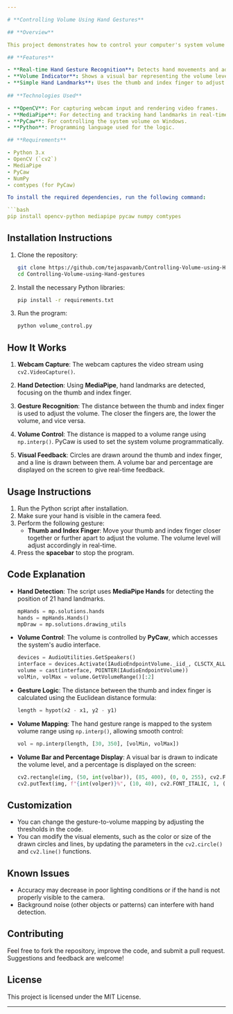 ```yaml
---

# **Controlling Volume Using Hand Gestures**

## **Overview**

This project demonstrates how to control your computer's system volume using hand gestures detected via a webcam. It uses **OpenCV** and **MediaPipe** to track hand landmarks and **PyCaw** for volume control. The distance between the thumb and index finger is used to set the volume level, and the percentage of volume is displayed on the screen.

## **Features**

- **Real-time Hand Gesture Recognition**: Detects hand movements and adjusts system volume based on finger gestures.
- **Volume Indicator**: Shows a visual bar representing the volume level.
- **Simple Hand Landmarks**: Uses the thumb and index finger to adjust the volume, with circles and lines drawn to indicate their positions.
  
## **Technologies Used**

- **OpenCV**: For capturing webcam input and rendering video frames.
- **MediaPipe**: For detecting and tracking hand landmarks in real-time.
- **PyCaw**: For controlling the system volume on Windows.
- **Python**: Programming language used for the logic.

## **Requirements**

- Python 3.x
- OpenCV (`cv2`)
- MediaPipe
- PyCaw
- NumPy
- comtypes (for PyCaw)

To install the required dependencies, run the following command:

```bash
pip install opencv-python mediapipe pycaw numpy comtypes
```

## **Installation Instructions**

1. Clone the repository:
   
   ```bash
   git clone https://github.com/tejaspavanb/Controlling-Volume-using-Hand-gestures.git
   cd Controlling-Volume-using-Hand-gestures
   ```

2. Install the necessary Python libraries:
   
   ```bash
   pip install -r requirements.txt
   ```

3. Run the program:
   
   ```bash
   python volume_control.py
   ```

## **How It Works**

1. **Webcam Capture**: The webcam captures the video stream using `cv2.VideoCapture()`.
   
2. **Hand Detection**: Using **MediaPipe**, hand landmarks are detected, focusing on the thumb and index finger.
   
3. **Gesture Recognition**: The distance between the thumb and index finger is used to adjust the volume. The closer the fingers are, the lower the volume, and vice versa.

4. **Volume Control**: The distance is mapped to a volume range using `np.interp()`. PyCaw is used to set the system volume programmatically.

5. **Visual Feedback**: Circles are drawn around the thumb and index finger, and a line is drawn between them. A volume bar and percentage are displayed on the screen to give real-time feedback.

## **Usage Instructions**

1. Run the Python script after installation.
2. Make sure your hand is visible in the camera feed.
3. Perform the following gesture:
   - **Thumb and Index Finger**: Move your thumb and index finger closer together or further apart to adjust the volume. The volume level will adjust accordingly in real-time.
4. Press the **spacebar** to stop the program.

## **Code Explanation**

- **Hand Detection**: The script uses **MediaPipe Hands** for detecting the position of 21 hand landmarks. 
   ```python
   mpHands = mp.solutions.hands
   hands = mpHands.Hands()
   mpDraw = mp.solutions.drawing_utils
   ```
   
- **Volume Control**: The volume is controlled by **PyCaw**, which accesses the system's audio interface.
   ```python
   devices = AudioUtilities.GetSpeakers()
   interface = devices.Activate(IAudioEndpointVolume._iid_, CLSCTX_ALL, None)
   volume = cast(interface, POINTER(IAudioEndpointVolume))
   volMin, volMax = volume.GetVolumeRange()[:2]
   ```

- **Gesture Logic**: The distance between the thumb and index finger is calculated using the Euclidean distance formula:
   ```python
   length = hypot(x2 - x1, y2 - y1)
   ```

- **Volume Mapping**: The hand gesture range is mapped to the system volume range using `np.interp()`, allowing smooth control:
   ```python
   vol = np.interp(length, [30, 350], [volMin, volMax])
   ```

- **Volume Bar and Percentage Display**: A visual bar is drawn to indicate the volume level, and a percentage is displayed on the screen:
   ```python
   cv2.rectangle(img, (50, int(volbar)), (85, 400), (0, 0, 255), cv2.FILLED)
   cv2.putText(img, f"{int(volper)}%", (10, 40), cv2.FONT_ITALIC, 1, (0, 255, 98), 3)
   ```

## **Customization**

- You can change the gesture-to-volume mapping by adjusting the thresholds in the code. 
- You can modify the visual elements, such as the color or size of the drawn circles and lines, by updating the parameters in the `cv2.circle()` and `cv2.line()` functions.

## **Known Issues**

- Accuracy may decrease in poor lighting conditions or if the hand is not properly visible to the camera.
- Background noise (other objects or patterns) can interfere with hand detection.

## **Contributing**

Feel free to fork the repository, improve the code, and submit a pull request. Suggestions and feedback are welcome!

## **License**

This project is licensed under the MIT License.

---
```

